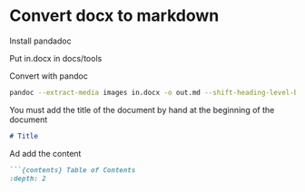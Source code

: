 # Convert docx to markdown
Install pandadoc

Put in.docx in docs/tools

Convert with pandoc

```bash
pandoc --extract-media images in.docx -o out.md --shift-heading-level-by=1 --lua-filter=filter.lua -t markdown_strict
```
You must add the title of the document by hand at the beginning of the document

```markdown
# Title
```

Ad add the content

```markdown
```{contents} Table of Contents
:depth: 2
```
```